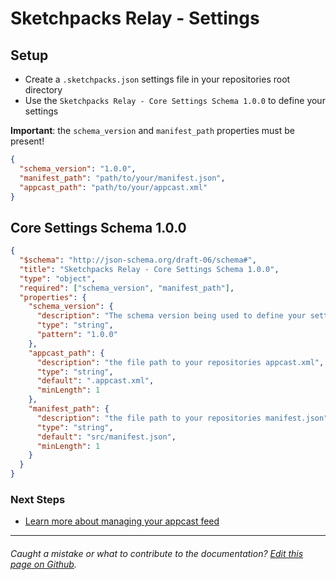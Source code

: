 # Sketchpacks Relay - Settings

## Setup

- Create a `.sketchpacks.json` settings file in your repositories root directory
- Use the `Sketchpacks Relay - Core Settings Schema 1.0.0` to define your settings

**Important**: the `schema_version` and `manifest_path` properties must be present!

```json
{
  "schema_version": "1.0.0",
  "manifest_path": "path/to/your/manifest.json",
  "appcast_path": "path/to/your/appcast.xml"
}
```

## Core Settings Schema 1.0.0

```json
{
  "$schema": "http://json-schema.org/draft-06/schema#",
  "title": "Sketchpacks Relay - Core Settings Schema 1.0.0",
  "type": "object",
  "required": ["schema_version", "manifest_path"],
  "properties": {
    "schema_version": {
      "description": "The schema version being used to define your settings",
      "type": "string",
      "pattern": "1.0.0"
    },
    "appcast_path": {
      "description": "the file path to your repositories appcast.xml",
      "type": "string",
      "default": ".appcast.xml",
      "minLength": 1
    },
    "manifest_path": {
      "description": "the file path to your repositories manifest.json",
      "type": "string",
      "default": "src/manifest.json",
      "minLength": 1
    }
  }
}
```

### Next Steps

* [Learn more about managing your appcast feed](./appcast.md)


---

###### Caught a mistake or what to contribute to the documentation? [Edit this page on Github](https://github.com/sketchpacks/docs/blob/master/developers/publishing/settings.md).
